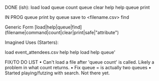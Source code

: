 DONE (ish):
  load <filename>
  load
  queue count
  queue clear
  help
  help <command>
  queue print

IN PROG
  queue print by <attribute>
  queue save to <filename.csv>
  find <attribute> <criteria>

Generic Form
[load|help|queue|find] (filename|command|count|clear|print|safe|"attribute")

Imagined Uses (Starters):

load event_attendees.csv
help
help load
help queue'


FIX/TO DO LIST
  • Can't load a file after 'queue count' is called. Likely a problem in what count returns.
  • Fix queue = is actually two queues
  • Started playing/futzing with search. Not there yet.
